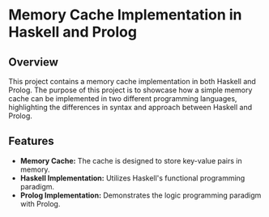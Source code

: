 # Memory Cache Implementation in Haskell and Prolog

## Overview

This project contains a memory cache implementation in both Haskell and Prolog. The purpose of this project is to showcase how a simple memory cache can be implemented in two different programming languages, highlighting the differences in syntax and approach between Haskell and Prolog.

## Features

- **Memory Cache:** The cache is designed to store key-value pairs in memory.
- **Haskell Implementation:** Utilizes Haskell's functional programming paradigm.
- **Prolog Implementation:** Demonstrates the logic programming paradigm with Prolog.


